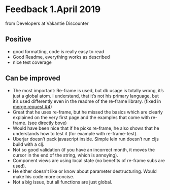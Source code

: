 # Feedback 1.April 2019
from Developers at Vakantie Discounter

## Positive
* good formatting, code is really easy to read
* Good Readme, everything works as described
* nice test coverage

## Can be improved
* The most important: Re-frame is used, but db usage is totally wrong, it’s just a global atom. 
  I understand, that it’s not his primary language, but it’s used differently even in the readme of the re-frame library.
  (fixed in [merge request #4](https://gitlab.com/aventinesolutions/tickets4sale/merge_requests/4))
* Great that he uses re-frame, but he missed the basics which are clearly explained on the very first page and 
  the examples that come with re-frame.
  (see directly bove)
* Would have been nice that if he picks re-frame, he also shows that he understands how to test it (for example with re-frame-test).
* Uberjar doesn’t pack javascript inside. Simple lein run doesn’t run cljs build with a clj.
* Not so good validation (if you have an incorrect month, it moves the cursor in the end of the string, which is annoying).
* Component views are using local state (no benefits of re-frame subs are used).
* He either doesn't like or know about parameter destructuring. Would make his code more concise.
* Not a big issue, but all functions are just global.
